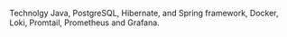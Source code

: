 Technolgy 
Java, PostgreSQL, Hibernate, and Spring framework, Docker, Loki, Promtail, Prometheus and Grafana.

